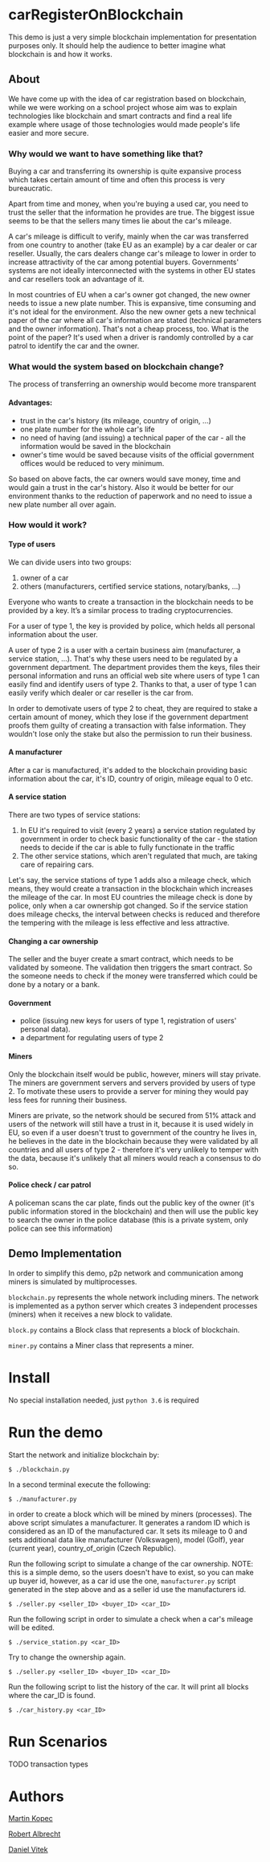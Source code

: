 # carRegisterOnBlockchain

This demo is just a very simple blockchain implementation for presentation
purposes only. It should help the audience to better imagine what blockchain is
and how it works.

## About
We have come up with the idea of car registration based on blockchain, while we
were working on a school project whose aim was to explain technologies like
blockchain and smart contracts and find a real life example where usage of
those technologies would made people's life easier and more secure.

### Why would we want to have something like that?
Buying a car and transferring its ownership is quite expansive process which
takes certain amount of time and often this process is very bureaucratic.

Apart from time and money, when you're buying a used car, you need to
trust the seller that the information he provides are true. The biggest issue
seems to be that the sellers many times lie about the car's mileage.

A car's mileage is difficult to verify, mainly when the car was transferred
from one country to another (take EU as an example) by a car dealer or car
reseller. Usually, the cars dealers change car's mileage to lower in order to
increase attractivity of the car among potential buyers. Governments' systems
are not ideally interconnected with the systems in other EU states and car
resellers took an advantage of it.

In most countries of EU when a car's owner got changed, the new owner needs to
issue a new plate number. This is expansive, time consuming and it's not ideal
for the environment. Also the new owner gets a new technical paper of the car
where all car's information are stated (technical parameters and the owner
information).
That's not a cheap process, too. What is the point of the paper? It's used when
a driver is randomly controlled by a car patrol to identify the car and the
owner.


### What would the system based on blockchain change?
The process of transferring an ownership would become more transparent

#### Advantages:
- trust in the car's history (its mileage, country of origin, ...)
- one plate number for the whole car's life
- no need of having (and issuing) a technical paper of the car - all the
  information would be saved in the blockchain
- owner's time would be saved because visits of the official government
 offices would be reduced to very minimum.

So based on above facts, the car owners would save money, time and would gain
a trust in the car's history. Also it would be better for our environment
thanks to the reduction of paperwork and no need to issue a new plate number
all over again.

### How would it work?

#### Type of users
We can divide users into two groups:
1. owner of a car
2. others (manufacturers, certified service stations, notary/banks, ...)

Everyone who wants to create a transaction in the blockchain needs to be
provided by a key. It’s a similar process to trading cryptocurrencies.

For a user of type 1, the key is provided by police, which helds all personal
information about the user.

A user of type 2 is a user with a certain business aim (manufacturer,
a service station, ...). That's why these users need to be regulated by a
government department. The department provides them the keys, files their
personal information and runs an official web site where users of type 1 can
easily find and identify users of type 2. Thanks to that, a user of type 1 can
easily verify which dealer or car reseller is the car from.

In order to demotivate users of type 2 to cheat, they are required to stake
a certain amount of money, which they lose if the government department proofs
them guilty of creating a transaction with false information. They wouldn't
lose only the stake but also the permission to run their business.

#### A manufacturer
After a car is manufactured, it's added to the blockchain providing basic
information about the car, it's ID, country of origin, mileage equal to 0 etc.


#### A service station
There are two types of service stations:
1. In EU it's required to visit (every 2 years) a service station regulated by
   government in order to check basic functionality of the car - the station
   needs to decide if the car is able to fully functionate in the traffic
2. The other service stations, which aren't regulated that much, are taking
   care of repairing cars.

Let's say, the service stations of type 1 adds also a mileage check,
which means, they would create a transaction in the blockchain which increases
the mileage of the car. In most EU countries the mileage check is done by
police, only when a car ownership got changed. So if the service station does
mileage checks, the interval between checks is reduced and therefore the
tempering with the mileage is less effective and less attractive.

#### Changing a car ownership
The seller and the buyer create a smart contract, which needs to be validated
by someone. The validation then triggers the smart contract. So the someone
needs to check if the money were transferred which could be done by a notary
or a bank.

#### Government
- police (issuing new keys for users of type 1, registration of users' personal
  data).
- a department for regulating users of type 2


#### Miners
Only the blockchain itself would be public, however, miners will stay private.
The miners are government servers and servers provided by users of type 2. To
motivate these users to provide a server for mining they would pay less fees
for running their business.

Miners are private, so the network should be secured from 51% attack and users
of the network will still have a trust in it, because it is used widely in
EU, so even if a user doesn't trust to government of the country he lives
in, he believes in the date in the blockchain because they were validated by
all countries and all users of type 2 - therefore it's very unlikely to
temper with the data, because it's unlikely that all miners would reach a
consensus to do so.

#### Police check / car patrol
A policeman scans the car plate, finds out the public key of the owner (it's
public information stored in the blockchain) and then will use the public key
to search the owner in the police database (this is a private system, only
police can see this information)


## Demo Implementation
In order to simplify this demo, p2p network and communication among miners
is simulated by multiprocesses.

`blockchain.py` represents the whole network including miners. The network is
implemented as a python server which creates 3 independent processes (miners)
when it receives a new block to validate.

`block.py` contains a Block class that represents a block of blockchain.

`miner.py` contains a Miner class that represents a miner.

# Install
No special installation needed, just `python 3.6` is required

# Run the demo
Start the network and initialize blockchain by:
```console
$ ./blockchain.py
```
In a second terminal execute the following:
```console
$ ./manufacturer.py
```
in order to create a block which will be mined by miners (processes).
The above script simulates a manufacturer. It generates a random ID which
is considered as an ID of the manufactured car. It sets its mileage to 0 and
sets additional data like manufacturer (Volkswagen), model (Golf), year
(current year), country_of_origin (Czech Republic).

Run the following script to simulate a change of the car ownership.
NOTE: this is a simple demo, so the users doesn't have to exist, so you can
make up buyer id, however, as a car id use the one, `manufacturer.py` script
generated in the step above and as a seller id use the manufacturers id.
```console
$ ./seller.py <seller_ID> <buyer_ID> <car_ID>
```

Run the following script in order to simulate a check when a car's mileage will
be edited.
```console
$ ./service_station.py <car_ID>
```

Try to change the ownership again.
```console
$ ./seller.py <seller_ID> <buyer_ID> <car_ID>
```

Run the following script to list the history of the car. It will print all
blocks where the car_ID is found.
```console
$ ./car_history.py <car_ID>
```

# Run Scenarios
TODO transaction types


# Authors
[Martin Kopec](https://www.linkedin.com/in/martin-kopec-07b29096/)

[Robert Albrecht]()

[Daniel Vitek]()


